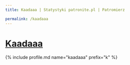 ```yaml
---
title: Kaadaaa | Statystyki patronite.pl | Patromierz

permalink: /kaadaaa
---
```


# [Kaadaaa](https://patronite.pl/kaadaaa)

{% include profile.md name="kaadaaa" prefix="k" %}
